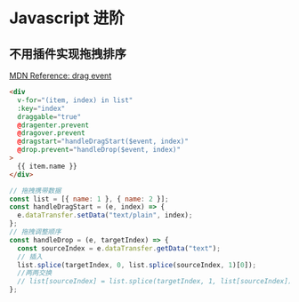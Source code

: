 # Javascript 进阶

## 不用插件实现拖拽排序

[MDN Reference: drag event](https://developer.mozilla.org/zh-CN/docs/Web/API/Document/drag_event)

```html
<div
  v-for="(item, index) in list"
  :key="index"
  draggable="true"
  @dragenter.prevent
  @dragover.prevent
  @dragstart="handleDragStart($event, index)"
  @drop.prevent="handleDrop($event, index)"
>
  {{ item.name }}
</div>
```

```js
// 拖拽携带数据
const list = [{ name: 1 }, { name: 2 }];
const handleDragStart = (e, index) => {
  e.dataTransfer.setData("text/plain", index);
};
// 拖拽调整顺序
const handleDrop = (e, targetIndex) => {
  const sourceIndex = e.dataTransfer.getData("text");
  // 插入
  list.splice(targetIndex, 0, list.splice(sourceIndex, 1)[0]);
  //两两交换
  // list[sourceIndex] = list.splice(targetIndex, 1, list[sourceIndex])[0]
};
```

<!-- ## 数据类型

### == 操作符的强制类型转换规则？

### instanceof 操作符的实现原理及实现

### 其他值到字符串的转换规则

### 其他值到数字值的转换规则

### 其他值到布尔类型的值的转换规则

### || 和 && 操作符的返回值

### Object.is() 与比较操作符 “===”、“==” 的区别

### JavaScript 中如何进行隐式类型转换

### object.assign 和扩展运算法是深拷贝还是浅拷贝，两者区别

### new 操作符的实现原理及实现

### map 和 Object 的区别

### JavaScript 为什么要进行变量提升，它导致了什么问题

## ES6

### ES6 模块与 CommonJS 模块有什么异同 -->
